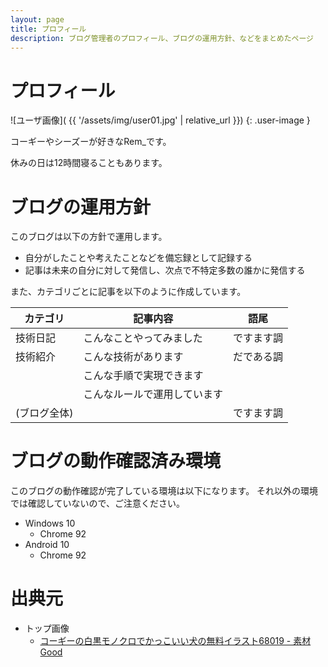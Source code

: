```yaml
---
layout: page 
title: プロフィール
description: ブログ管理者のプロフィール、ブログの運用方針、などをまとめたページ
---
```


# プロフィール

![ユーザ画像](
{{ '/assets/img/user01.jpg' | relative_url }})
{: .user-image }

コーギーやシーズーが好きなRem_です。

休みの日は12時間寝ることもあります。


# ブログの運用方針

このブログは以下の方針で運用します。

  - 自分がしたことや考えたことなどを備忘録として記録する
  - 記事は未来の自分に対して発信し、次点で不特定多数の誰かに発信する

また、カテゴリごとに記事を以下のように作成しています。

| カテゴリ     | 記事内容                     | 語尾       | 
| ------------ | ---------------------------- | ---------- | 
| 技術日記     | こんなことやってみました     | ですます調 | 
| 技術紹介     | こんな技術があります         | だである調 | 
|              | こんな手順で実現できます     |            | 
|              | こんなルールで運用しています |            | 
| (ブログ全体) |                              | ですます調 | 


# ブログの動作確認済み環境

このブログの動作確認が完了している環境は以下になります。
それ以外の環境では確認していないので、ご注意ください。

  - Windows 10
    - Chrome 92
  - Android 10
    - Chrome 92


# 出典元

  - トップ画像
    - [コーギーの白黒モノクロでかっこいい犬の無料イラスト68019 - 素材Good
      ](https://sozai-good.com/illust/animal/dog/68019)

